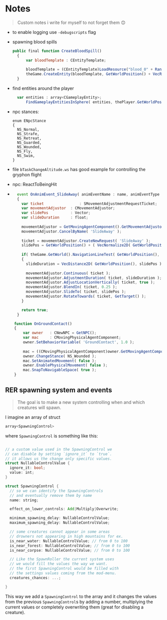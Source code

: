 
# Notes
> Custom notes i write for myself to not forget them 😊

- to enable logging use `-debugscripts` flag

- spawning blood spills
  ```js
  public final function CreateBloodSpill()
	{
		var bloodTemplate : CEntityTemplate;
	
		bloodTemplate = (CEntityTemplate)LoadResource("blood_0" + RandRange(4));
		theGame.CreateEntity(bloodTemplate, GetWorldPosition() + VecRingRand(0, 0.5) , EulerAngles(0, RandF() * 360, 0));
	}
  ```

- find entities around the player
  ```js
    var entities : array<CGameplayEntity>;
		FindGameplayEntitiesInSphere( entities, thePlayer.GetWorldPosition(), 10, 1,, FLAG_ExcludePlayer,, 'W3FastTravelEntity' ); // 'W3NoticeBoard' for noticeboards

  ```

- npc stances:
  ```
  enum ENpcStance
  {
    NS_Normal,
    NS_Strafe,
    NS_Retreat,
    NS_Guarded,
    NS_Wounded,
    NS_Fly,
    NS_Swim,
  }
  ```

- file `bTaskChangeAltitude.ws` has good example for controlling the gryphon flight

- npc: ReactToBeingHit

-
  ```js
    event OnAnimEvent_SlideAway( animEventName : name, animEventType : EAnimationEventType, animInfo : SAnimationEventAnimInfo )
    {
      var ticket 				: SMovementAdjustmentRequestTicket;
      var movementAdjustor	: CMovementAdjustor;
      var slidePos 			: Vector;
      var slideDuration		: float;
      
      movementAdjustor = GetMovingAgentComponent().GetMovementAdjustor();
      movementAdjustor.CancelByName( 'SlideAway' );
      
      ticket = movementAdjustor.CreateNewRequest( 'SlideAway' );
      slidePos = GetWorldPosition() + ( VecNormalize2D( GetWorldPosition() - thePlayer.GetWorldPosition() ) * 0.75 );
      
      if( theGame.GetWorld().NavigationLineTest( GetWorldPosition(), slidePos, GetRadius(), false, true ) ) 
      {
        slideDuration = VecDistance2D( GetWorldPosition(), slidePos ) / 35;
        
        movementAdjustor.Continuous( ticket );
        movementAdjustor.AdjustmentDuration( ticket, slideDuration );
        movementAdjustor.AdjustLocationVertically( ticket, true );
        movementAdjustor.BlendIn( ticket, 0.25 );
        movementAdjustor.SlideTo( ticket, slidePos );
        movementAdjustor.RotateTowards( ticket, GetTarget() );
      }

      return true;	
    }
  ```

```js
	function OnGroundContact()
	{
		var owner 	: CNewNPC = GetNPC();
		var mac 	: CMovingPhysicalAgentComponent;
		owner.SetBehaviorVariable( 'GroundContact', 1.0 );		
		
		mac = ((CMovingPhysicalAgentComponent)owner.GetMovingAgentComponent());
		owner.ChangeStance( NS_Wounded );
		mac.SetAnimatedMovement( false );
		owner.EnablePhysicalMovement( false );
		mac.SnapToNavigableSpace( true );
	}
```

## RER spawning system and events
> The goal is to make a new system controlling when and which creatures will spawn.

I imagine an array of struct 
```rs
array<SpawningControl>
```
where `SpawningControl` is something like this:
```rs

// a custom value used in the SpawningControl we
// can disable by setting `ignore_it` to `true`.
// it allows us the change only specific values.
struct NullableControlValue {
  ignore_it: bool;
  value: int;
}

struct SpawningControl {
  // so we can identify the SpawningControls
  // and eventually remove them by name
  name: string;

  effect_on_lower_controls: Add|Multiply|Overwrite;

  minimum_spawning_delay: NullableControlValue;
  maximum_spawning_delay: NullableControlValue;

  // some creatures cannot appear in some areas
  // drowners not appearing in high mountains for ex.
  is_near_water: NullableControlValue; // from 0 to 100
  is_near_forest: NullableControlValue; // from 0 to 100
  is_near_corpse: NullableControlValue; // from 0 to 100

  // Like the SpawnRoller the current system uses
  // we would fill the values the way we want.
  // the first SpawningControl would be filled with
  // the settings values coming from the mod-menu.
  creatures_chances: ...;

}
```

This way we add a `SpawningControl` to the array and it changes the values from the previous `SpawningControl`s by
adding a number, multiplying the current values or completely overwriting them (great for disabling a creature).